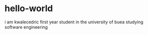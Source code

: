 # hello-world

i am kwalecedric first year student in the university of buea studying software engineering
